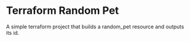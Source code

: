 # Terraform Random Pet

A simple terraform project that builds a random_pet resource and outputs its id.

